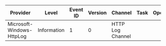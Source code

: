 Provider                   |  Level        |  Event ID  |  Version  |  Channel           |  Task  |  Opcode  |  Keyword                           |  Message
---------------------------|---------------|------------|-----------|--------------------|--------|----------|------------------------------------|----------------------
Microsoft-Windows-HttpLog  |  Information  |  1         |  0        |  HTTP Log Channel  |        |          |  Flagged on all HTTP transactions  |  HTTP transaction log